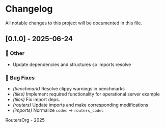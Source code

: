 # Changelog

All notable changes to this project will be documented in this file.

## [0.1.0] - 2025-06-24

### 💼 Other

- Update dependencies and structures so imports resolve

### 🐛 Bug Fixes

- *(benchmark)* Resolve clippy warnings in benchmarks
- *(tiles)* Implement required functionality for operational server example
- *(tiles)* Fix import deps.
- *(routers)* Update imports and make corresponding modifications
- *(imports)* Normalize `codec` -> `routers_codec`

RoutersOrg - 2025
